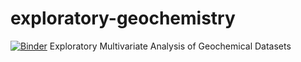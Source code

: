 # exploratory-geochemistry
[![Binder](https://mybinder.org/badge.svg)](https://mybinder.org/v2/gh/morganjwilliams/exploratory-geochemistry/master)
Exploratory Multivariate Analysis of Geochemical Datasets

